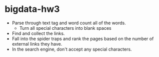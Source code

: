 # bigdata-hw3

- Parse through text tag and word count all of the words.
	+ Turn all special characters into blank spaces
- Find and collect the links.
- Fall into the spider traps and rank the pages based on the number of external links they have.
- In the search engine, don't accept any special characters.
